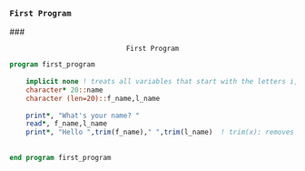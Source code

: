 ### ```First Program```
###<p align="center">```First Program```</p> 
```fortran
program first_program
    
    implicit none ! treats all variables that start with the letters i, j, k, l, m and n as integers and all other variables as real arguments
    character* 20::name
    character (len=20)::f_name,l_name
    
    print*, "What's your name? "
    read*, f_name,l_name
    print*, "Hello ",trim(f_name)," ",trim(l_name)  ! trim(x): removes any white spaces left
    
    
end program first_program
```



